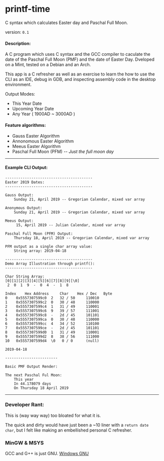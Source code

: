 # printf-time

C syntax which calculates Easter day and Paschal Full Moon. 

version: ```0.1```

#### Description:

A C program which uses C syntax and the GCC compiler to caculate the date of the Paschal Full Moon (PMF) and the date of Easter Day. Dveloped on a Mint, tested on a Debian and an Arch.

This app is a C refresher as well as an exercise to learn the how to use the CLI as an IDE, debug in GDB, and inspecting assembly code in the desktop environment.

Output Modes:

* This Year Date
* Upcoming Year Date
* Any Year ( 1900AD ~ 3000AD )

#### Feature algorithms:

* Gauss Easter Algorithm
* Annonomous Easter Algorithm
* Meeus Easter Algorithm
* Paschal Full Moon (PFM) -- *Just the full moon day*

---

#### Example CLI Output:

```
----------------------------------------
Easter 2019 Dates:
----------------------------------------

Gauss Output:
	Sunday 21, April 2019 -- Gregorian Calendar, mixed var array

Anonymous Output:
	Sunday 21, April 2019 -- Gregorian Calendar, mixed var array

Meeus Output:
	 15, April 2019 -- Julian Calendar, mixed var array

Paschal Full Moon (PFM) Output:
	Thursday 18, April 2019 -- Gregorian Calendar, mixed var array

PFM output as a single char array value:
	String array: 2019-04-18

----------------------------------------
Demo Array Illustration through printf():
----------------------------------------

Char String Array:
[0][1][2][3][4][5][6][7][8][9][\0]
 2  0  1  9  -  0  4  -  1  8 

Index 	 Hex Address 	 Char 	 Hex / Dec 	 Byte
0	 0x5557307599c0	 2	 32 / 50	 110010 
1	 0x5557307599c2	 0	 30 / 48	 110000 
2	 0x5557307599c4	 1	 31 / 49	 110001 
3	 0x5557307599c6	 9	 39 / 57	 111001 
4	 0x5557307599c8	 -	 2d / 45	 101101 
5	 0x5557307599ca	 0	 30 / 48	 110000 
6	 0x5557307599cc	 4	 34 / 52	 110100 
7	 0x5557307599ce	 -	 2d / 45	 101101 
8	 0x5557307599d0	 1	 31 / 49	 110001 
9	 0x5557307599d2	 8	 38 / 56	 111000 
10	 0x5557307599d4	 \0	  0 / 0		 (null) 

2019-04-18

------------------------

Basic PMF Output Render:

The next Paschal Ful Moon:
	This year
	In 44.178079 days
	On Thursday 18 April 2019

```

---

### Developer Rant:

This is (way way way) too bloated for what it is.

The quick and dirty would have just been a ~10 liner with a ```return date char```, but I felt like making an embellished personal C refresher.

### MinGW & MSYS

GCC and G++ is just GNU. [Windows GNU](https://osdn.net/projects/mingw/releases/)
